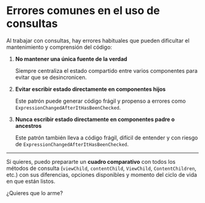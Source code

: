 # Errores comunes en el uso de consultas

Al trabajar con consultas, hay errores habituales que pueden dificultar el mantenimiento y comprensión del código:

1. **No mantener una única fuente de la verdad**
    
    Siempre centraliza el estado compartido entre varios componentes para evitar que se desincronicen.
    
2. **Evitar escribir estado directamente en componentes hijos**
    
    Este patrón puede generar código frágil y propenso a errores como `ExpressionChangedAfterItHasBeenChecked`.
    
3. **Nunca escribir estado directamente en componentes padre o ancestros**
    
    Este patrón también lleva a código frágil, difícil de entender y con riesgo de `ExpressionChangedAfterItHasBeenChecked`.
    

---

Si quieres, puedo prepararte un **cuadro comparativo** con todos los métodos de consulta (`viewChild`, `contentChild`, `ViewChild`, `ContentChildren`, etc.) con sus diferencias, opciones disponibles y momento del ciclo de vida en que están listos.

¿Quieres que lo arme?
